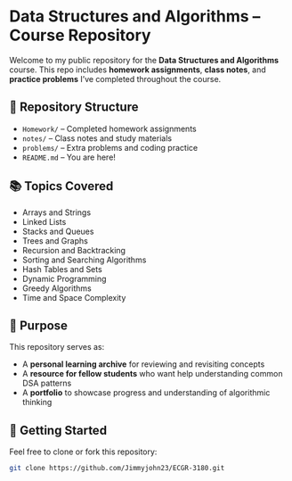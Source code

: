 # Data Structures and Algorithms – Course Repository

Welcome to my public repository for the **Data Structures and Algorithms** course. This repo includes **homework assignments**, **class notes**, and **practice problems** I’ve completed throughout the course.

## 📁 Repository Structure

 - `Homework/`  – Completed homework assignments  
- `notes/`     – Class notes and study materials  
- `problems/`  – Extra problems and coding practice  
- `README.md`  – You are here!


## 📚 Topics Covered

- Arrays and Strings
- Linked Lists
- Stacks and Queues
- Trees and Graphs
- Recursion and Backtracking
- Sorting and Searching Algorithms
- Hash Tables and Sets
- Dynamic Programming
- Greedy Algorithms
- Time and Space Complexity

## 🧠 Purpose

This repository serves as:

- A **personal learning archive** for reviewing and revisiting concepts
- A **resource for fellow students** who want help understanding common DSA patterns
- A **portfolio** to showcase progress and understanding of algorithmic thinking

## 🚀 Getting Started

Feel free to clone or fork this repository:

```bash
git clone https://github.com/Jimmyjohn23/ECGR-3180.git
